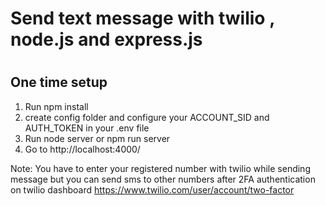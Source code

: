 # Send text message with twilio , node.js and express.js

#

## One time setup

1. Run npm install
2. create config folder and configure your ACCOUNT_SID and AUTH_TOKEN in your .env file
3. Run node server or npm run server
4. Go to http://localhost:4000/

Note: You have to enter your registered number with twilio while sending message but you can send sms to other numbers after 2FA authentication on twilio dashboard https://www.twilio.com/user/account/two-factor
